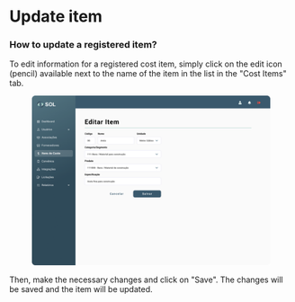 # Update item

### How to update a registered item?

To edit information for a registered cost item, simply click on the edit icon (pencil) available next to the name of the item in the list in the "Cost Items" tab.

<figure><img src="../../../.gitbook/assets/Editar item.png" alt=""><figcaption></figcaption></figure>

Then, make the necessary changes and click on "Save". The changes will be saved and the item will be updated.
